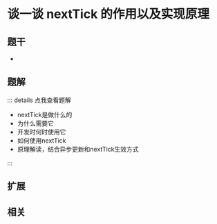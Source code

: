 # 谈一谈 nextTick 的作用以及实现原理


## 题干

- 



## 题解

::: details 点我查看题解

- nextTick是做什么的
- 为什么需要它
- 开发时何时使用它
- 如何使用nextTick
- 原理解读，结合异步更新和nextTick生效方式

:::



## 扩展



## 相关

